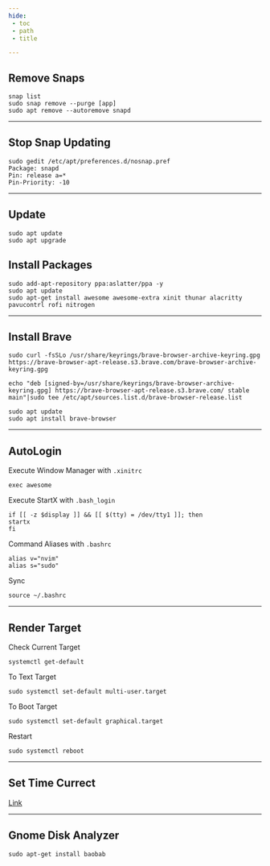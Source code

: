 ```yaml
---
hide:
 - toc
 - path
 - title

---
```


## Remove Snaps

```
snap list
sudo snap remove --purge [app]
sudo apt remove --autoremove snapd
```

---

## Stop Snap Updating

```
sudo gedit /etc/apt/preferences.d/nosnap.pref
Package: snapd
Pin: release a=*
Pin-Priority: -10
```

---

## Update

```
sudo apt update
sudo apt upgrade
```

## Install Packages

```
sudo add-apt-repository ppa:aslatter/ppa -y
sudo apt update
sudo apt-get install awesome awesome-extra xinit thunar alacritty pavucontrl rofi nitrogen
```

---

## Install Brave

```
sudo curl -fsSLo /usr/share/keyrings/brave-browser-archive-keyring.gpg https://brave-browser-apt-release.s3.brave.com/brave-browser-archive-keyring.gpg

echo "deb [signed-by=/usr/share/keyrings/brave-browser-archive-keyring.gpg] https://brave-browser-apt-release.s3.brave.com/ stable main"|sudo tee /etc/apt/sources.list.d/brave-browser-release.list

sudo apt update
sudo apt install brave-browser
```

---

## AutoLogin

Execute  Window Manager with `.xinitrc`

```
exec awesome
```

Execute StartX with `.bash_login`

```
if [[ -z $display ]] && [[ $(tty) = /dev/tty1 ]]; then
startx
fi
```

Command Aliases with `.bashrc`

```
alias v="nvim"
alias s="sudo"
```
Sync 

```
source ~/.bashrc
```

---

## Render Target

Check Current Target 

```
systemctl get-default
```

To Text Target

```
sudo systemctl set-default multi-user.target
```

To Boot Target

```
sudo systemctl set-default graphical.target
```

Restart

```
sudo systemctl reboot
```

---

## Set Time Currect

[Link](https://linuxize.com/post/how-to-set-or-change-timezone-on-ubuntu-20-04/)

---

## Gnome Disk Analyzer 
``sudo apt-get install baobab``